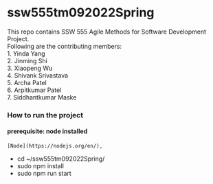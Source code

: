 # ssw555tm092022Spring
This repo contains SSW 555 Agile Methods for Software Development Project. <br>
Following are the contributing members: <br> 1. Yinda Yang <br> 2. Jinming Shi <br> 3. Xiaopeng Wu <br> 4. Shivank Srivastava <br> 5. Archa Patel <br>
6. Arpitkumar Patel <br> 7. Siddhantkumar Maske


### How to run the project
#### prerequisite: node installed
    [Node](https://nodejs.org/en/),
+ cd  ~/ssw555tm092022Spring/
+ sudo npm install
+ sudo npm run start